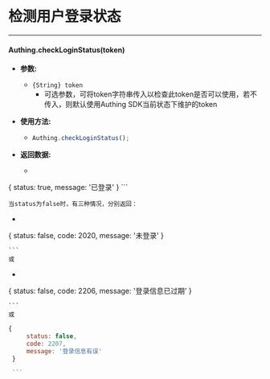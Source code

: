 # 检测用户登录状态

----------

#### Authing.checkLoginStatus(token)

- **参数:**

  - ```{String} token```
    - 可选参数，可将token字符串传入以检查此token是否可以使用，若不传入，则默认使用Authing SDK当前状态下维护的token

- **使用方法:**

  - ``` javascript
	Authing.checkLoginStatus();
  	```

- **返回数据:**

  - ``` javascript
{
        status: true,
        message: '已登录'
    }
    ```

    当status为false时，有三种情况，分别返回：
  - ``` javascript
{
        status: false,
        code: 2020,
        message: '未登录'
    }
 
    ```
    或
    
  - ``` javascript
{
        status: false,
        code: 2206,
        message: '登录信息已过期'
    }
 
    ```
    或

   ``` javascript
{
        status: false,
        code: 2207,
        message: '登录信息有误'
    }
 
    ```